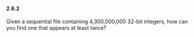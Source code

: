 #### 2.6.2

Given a sequential file containing 4,300,000,000 32-bit integers, how can you find one that appears at least twice?